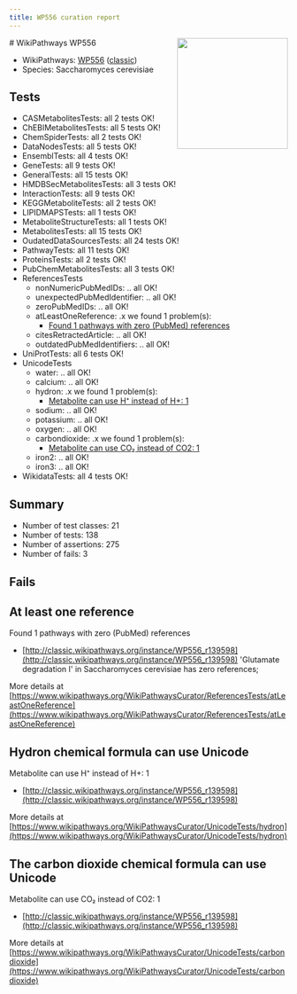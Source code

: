 ```yaml
---
title: WP556 curation report
---
```


<img style="float: right; width: 200px" src="https://upload.wikimedia.org/wikipedia/commons/thumb/8/83/Wplogo_with_text_500.png/640px-Wplogo_with_text_500.png" />
# WikiPathways WP556

* WikiPathways: [WP556](https://wikipathways.org/pathways/WP556) ([classic](https://classic.wikipathways.org/instance/WP556))
* Species: Saccharomyces cerevisiae
## Tests
* CASMetabolitesTests: all 2 tests OK!
* ChEBIMetabolitesTests: all 5 tests OK!
* ChemSpiderTests: all 2 tests OK!
* DataNodesTests: all 5 tests OK!
* EnsemblTests: all 4 tests OK!
* GeneTests: all 9 tests OK!
* GeneralTests: all 15 tests OK!
* HMDBSecMetabolitesTests: all 3 tests OK!
* InteractionTests: all 9 tests OK!
* KEGGMetaboliteTests: all 2 tests OK!
* LIPIDMAPSTests: all 1 tests OK!
* MetaboliteStructureTests: all 1 tests OK!
* MetabolitesTests: all 15 tests OK!
* OudatedDataSourcesTests: all 24 tests OK!
* PathwayTests: all 11 tests OK!
* ProteinsTests: all 2 tests OK!
* PubChemMetabolitesTests: all 3 tests OK!
* ReferencesTests
    * nonNumericPubMedIDs: .. all OK!
    * unexpectedPubMedIdentifier: .. all OK!
    * zeroPubMedIDs: .. all OK!
    * atLeastOneReference: .x we found 1 problem(s):
        * [Found 1 pathways with zero (PubMed) references](#d0a459f0)
    * citesRetractedArticle: .. all OK!
    * outdatedPubMedIdentifiers: .. all OK!
* UniProtTests: all 6 tests OK!
* UnicodeTests
    * water: .. all OK!
    * calcium: .. all OK!
    * hydron: .x we found 1 problem(s):
        * [Metabolite can use H⁺ instead of H+: 1](#484bab84)
    * sodium: .. all OK!
    * potassium: .. all OK!
    * oxygen: .. all OK!
    * carbondioxide: .x we found 1 problem(s):
        * [Metabolite can use CO₂ instead of CO2: 1](#d79fe328)
    * iron2: .. all OK!
    * iron3: .. all OK!
* WikidataTests: all 4 tests OK!


## Summary

* Number of test classes: 21
* Number of tests: 138
* Number of assertions: 275
* Number of fails: 3

## Fails

<a name="d0a459f0" />

## At least one reference

Found 1 pathways with zero (PubMed) references

* [http://classic.wikipathways.org/instance/WP556_r139598](http://classic.wikipathways.org/instance/WP556_r139598) 'Glutamate degradation I' in Saccharomyces cerevisiae has zero references; 


More details at [https://www.wikipathways.org/WikiPathwaysCurator/ReferencesTests/atLeastOneReference](https://www.wikipathways.org/WikiPathwaysCurator/ReferencesTests/atLeastOneReference)

<a name="484bab84" />

## Hydron chemical formula can use Unicode

Metabolite can use H⁺ instead of H+: 1

* [http://classic.wikipathways.org/instance/WP556_r139598](http://classic.wikipathways.org/instance/WP556_r139598)


More details at [https://www.wikipathways.org/WikiPathwaysCurator/UnicodeTests/hydron](https://www.wikipathways.org/WikiPathwaysCurator/UnicodeTests/hydron)

<a name="d79fe328" />

## The carbon dioxide chemical formula can use Unicode

Metabolite can use CO₂ instead of CO2: 1

* [http://classic.wikipathways.org/instance/WP556_r139598](http://classic.wikipathways.org/instance/WP556_r139598)


More details at [https://www.wikipathways.org/WikiPathwaysCurator/UnicodeTests/carbondioxide](https://www.wikipathways.org/WikiPathwaysCurator/UnicodeTests/carbondioxide)

